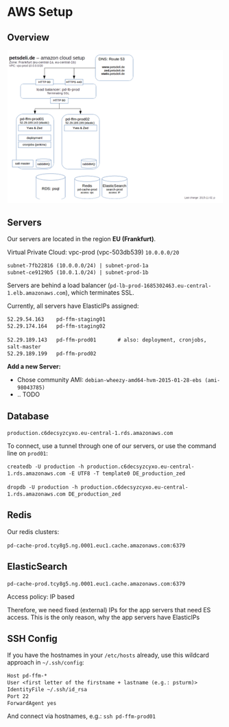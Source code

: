# AWS Setup

## Overview

![cloud setup overview](cloud_setup.png)



## Servers

Our servers are located in the region **EU (Frankfurt)**.

Virtual Private Cloud: vpc-prod (vpc-503db539) `10.0.0.0/20`

```
subnet-7fb22816 (10.0.0.0/24) | subnet-prod-1a
subnet-ce9129b5 (10.0.1.0/24) | subnet-prod-1b
```


Servers are behind a load balancer (`pd-lb-prod-1685302463.eu-central-1.elb.amazonaws.com`), which terminates SSL.



Currently, all servers have ElasticIPs assigned:

```
52.29.54.163    pd-ffm-staging01
52.29.174.164   pd-ffm-staging02

52.29.189.143   pd-ffm-prod01       # also: deployment, cronjobs, salt-master
52.29.189.199   pd-ffm-prod02
```



**Add a new Server:**

* Chose community AMI: `debian-wheezy-amd64-hvm-2015-01-28-ebs (ami-98043785)`
* .. TODO




## Database


`production.c6decsyzcyxo.eu-central-1.rds.amazonaws.com` 



To connect, use a tunnel through one of our servers, or use the command line on `prod01`:

```
createdb -U production -h production.c6decsyzcyxo.eu-central-1.rds.amazonaws.com -E UTF8 -T template0 DE_production_zed

dropdb -U production -h production.c6decsyzcyxo.eu-central-1.rds.amazonaws.com DE_production_zed
```




## Redis


Our redis clusters:

`pd-cache-prod.tcy8g5.ng.0001.euc1.cache.amazonaws.com:6379`


## ElasticSearch



`pd-cache-prod.tcy8g5.ng.0001.euc1.cache.amazonaws.com:6379`


Access policy: IP based

Therefore, we need fixed (external) IPs for the app servers that need ES access. This is the only reason, why the app servers have ElasticIPs 





## SSH Config


If you have the hostnames in your `/etc/hosts` already, use this wildcard approach in `~/.ssh/config`:

```
Host pd-ffm-*
User <first letter of the firstname + lastname (e.g.: psturm)>
IdentityFile ~/.ssh/id_rsa
Port 22
ForwardAgent yes
```

And connect via hostnames, e.g.: `ssh pd-ffm-prod01`
